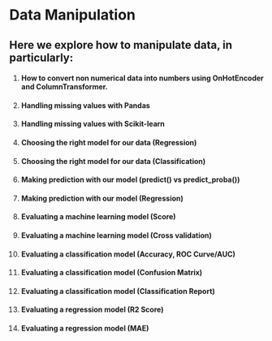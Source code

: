 # Data Manipulation
## Here we explore how to manipulate data, in particularly:
1. #### How to convert non numerical data into numbers using OnHotEncoder and ColumnTransformer.
2. #### Handling missing values with Pandas
3. #### Handling missing values with Scikit-learn
4. #### Choosing the right model for our data (Regression)
5. #### Choosing the right model for our data (Classification)
6. #### Making prediction with our model (predict() vs predict_proba())
7. #### Making prediction with our model (Regression)
8. #### Evaluating a machine learning model (Score)
9. #### Evaluating a machine learning model (Cross validation)
10. #### Evaluating a classification model (Accuracy, ROC Curve/AUC)
11. #### Evaluating a classification model (Confusion Matrix)
12. #### Evaluating a classification model (Classification Report)
13. #### Evaluating a regression model (R2 Score)
14. #### Evaluating a regression model (MAE)
